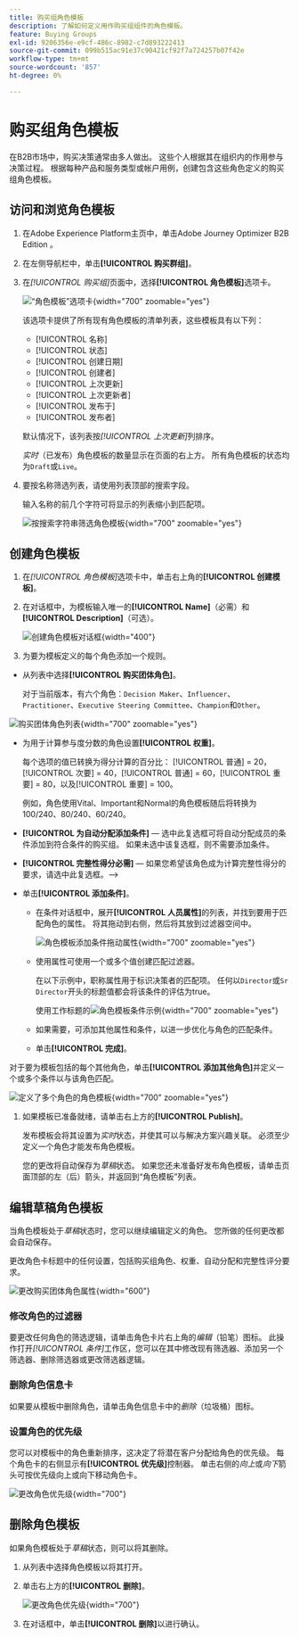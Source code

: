 ```yaml
---
title: 购买组角色模板
description: 了解如何定义用作购买组组件的角色模板。
feature: Buying Groups
exl-id: 9206356e-e9cf-486c-8982-c7d893222413
source-git-commit: 099b515ac91e37c90421cf92f7a724257b07f42e
workflow-type: tm+mt
source-wordcount: '857'
ht-degree: 0%

---
```


# 购买组角色模板

在B2B市场中，购买决策通常由多人做出。 这些个人根据其在组织内的作用参与决策过程。 根据每种产品和服务类型或帐户用例，创建包含这些角色定义的购买组角色模板。

## 访问和浏览角色模板

1. 在Adobe Experience Platform主页中，单击Adobe Journey Optimizer B2B Edition 。

1. 在左侧导航栏中，单击&#x200B;**[!UICONTROL 购买群组]**。

1. 在&#x200B;_[!UICONTROL 购买组]_&#x200B;页面中，选择&#x200B;**[!UICONTROL 角色模板]**&#x200B;选项卡。

   ![“角色模板”选项卡](assets/roles-templates-tab.png){width="700" zoomable="yes"}

   该选项卡提供了所有现有角色模板的清单列表，这些模板具有以下列：

   * [!UICONTROL 名称]
   * [!UICONTROL 状态]
   * [!UICONTROL 创建日期]
   * [!UICONTROL 创建者]
   * [!UICONTROL 上次更新]
   * [!UICONTROL 上次更新者]
   * [!UICONTROL 发布于]
   * [!UICONTROL 发布者]

   默认情况下，该列表按&#x200B;_[!UICONTROL 上次更新]_&#x200B;列排序。

   _实时_（已发布）角色模板的数量显示在页面的右上方。 所有角色模板的状态均为`Draft`或`Live`。

1. 要按名称筛选列表，请使用列表顶部的搜索字段。

   输入名称的前几个字符可将显示的列表缩小到匹配项。

   ![按搜索字符串筛选角色模板](assets/roles-templates-search.png){width="700" zoomable="yes"}

## 创建角色模板

1. 在&#x200B;_[!UICONTROL 角色模板]_&#x200B;选项卡中，单击右上角的&#x200B;**[!UICONTROL 创建模板]**。

1. 在对话框中，为模板输入唯一的&#x200B;**[!UICONTROL Name]**（必需）和&#x200B;**[!UICONTROL Description]**（可选）。

   ![创建角色模板对话框](assets/roles-template-create-dialog.png){width="400"}

1. 为要为模板定义的每个角色添加一个规则。

* 从列表中选择&#x200B;**[!UICONTROL 购买团体角色]**。

  对于当前版本，有六个角色：`Decision Maker`、`Influencer`、`Practitioner`、`Executive Steering Committee`、`Champion`和`Other`。

![购买团体角色列表](./assets/roles-template-create-roles-list.png){width="700" zoomable="yes"}

* 为用于计算参与度分数的角色设置&#x200B;**[!UICONTROL 权重]**。

  每个选项的值已转换为得分计算的百分比： [!UICONTROL 普通] = 20，[!UICONTROL 次要] = 40，[!UICONTROL 普通] = 60，[!UICONTROL 重要] = 80，以及[!UICONTROL 重要] = 100。

  例如，角色使用Vital、Important和Normal的角色模板随后将转换为100/240、80/240、60/240。

* **[!UICONTROL 为自动分配添加条件]** — 选中此复选框可将自动分配成员的条件添加到符合条件的购买组。 如果未选中该复选框，则不需要添加条件。

* **[!UICONTROL 完整性得分必需]** — 如果您希望该角色成为计算完整性得分的要求，请选中此复选框。—>

* 单击&#x200B;**[!UICONTROL 添加条件]**。

   * 在条件对话框中，展开&#x200B;**[!UICONTROL 人员属性]**&#x200B;的列表，并找到要用于匹配角色的属性。 将其拖动到右侧，然后将其放到过滤器空间中。

     ![角色模板添加条件拖动属性](assets/roles-template-role-attribute.png){width="700" zoomable="yes"}

   * 使用属性可使用一个或多个值创建匹配过滤器。

     在以下示例中，职称属性用于标识决策者的匹配项。 任何以`Director`或`Sr Director`开头的标题值都会将该条件的评估为true。

     使用工作标题的![角色模板条件示例](assets/roles-template-condition-example-job-title.png){width="700" zoomable="yes"}

   * 如果需要，可添加其他属性和条件，以进一步优化与角色的匹配条件。

   * 单击&#x200B;**[!UICONTROL 完成]**。

对于要为模板包括的每个其他角色，单击&#x200B;**[!UICONTROL 添加其他角色]**&#x200B;并定义一个或多个条件以与该角色匹配。

![定义了多个角色的角色模板](assets/roles-template-multiple-roles.png){width="700" zoomable="yes"}

1. 如果模板已准备就绪，请单击右上方的&#x200B;**[!UICONTROL Publish]**。

   发布模板会将其设置为&#x200B;_实时_&#x200B;状态，并使其可以与解决方案兴趣关联。 必须至少定义一个角色才能发布角色模板。

   您的更改将自动保存为&#x200B;_草稿_&#x200B;状态。 如果您还未准备好发布角色模板，请单击页面顶部的左（后）箭头，并返回到“角色模板”列表。

## 编辑草稿角色模板

当角色模板处于&#x200B;_草稿_&#x200B;状态时，您可以继续编辑定义的角色。 您所做的任何更改都会自动保存。

更改角色卡标题中的任何设置，包括购买组角色、权重、自动分配和完整性评分要求。

![更改购买团体角色属性](./assets/roles-template-role-properties.png){width="600"}

### 修改角色的过滤器

要更改任何角色的筛选逻辑，请单击角色卡片右上角的&#x200B;_编辑_（铅笔）图标。 此操作打开&#x200B;_[!UICONTROL 条件]_&#x200B;工作区，您可以在其中修改现有筛选器、添加另一个筛选器、删除筛选器或更改筛选器逻辑。

### 删除角色信息卡

如果要从模板中删除角色，请单击角色信息卡中的&#x200B;_删除_（垃圾桶）图标。

### 设置角色的优先级

您可以对模板中的角色重新排序，这决定了将潜在客户分配给角色的优先级。 每个角色卡的右侧显示有&#x200B;**[!UICONTROL 优先级]**&#x200B;控制器。 单击右侧的&#x200B;_向上_&#x200B;或&#x200B;_向下_&#x200B;箭头可按优先级向上或向下移动角色卡。

![更改角色优先级](./assets/roles-template-role-priority.png){width="700"}

## 删除角色模板

如果角色模板处于&#x200B;_草稿_&#x200B;状态，则可以将其删除。

1. 从列表中选择角色模板以将其打开。

1. 单击右上方的&#x200B;**[!UICONTROL 删除]**。

   ![更改角色优先级](./assets/roles-template-delete.png){width="700"}

1. 在对话框中，单击&#x200B;**[!UICONTROL 删除]**&#x200B;以进行确认。
